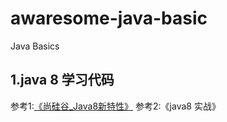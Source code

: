 # awaresome-java-basic
Java Basics

## 1.java 8 学习代码
  参考1:[《尚硅谷_Java8新特性》](https://www.bilibili.com/video/av35195879?p=1)
  参考2:《java8 实战》 
